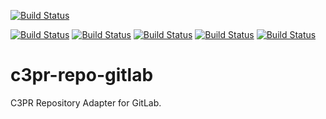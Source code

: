[![Build Status](https://travis-ci.org/c3pr/c3pr-repo-gitlab.svg?branch=master)](https://travis-ci.org/c3pr/c3pr-repo-gitlab)

[![Build Status](https://travis-ci.org/c3pr/c3pr.svg?branch=master)](https://travis-ci.org/c3pr/c3pr)
[![Build Status](https://travis-ci.org/c3pr/c3pr-brain.svg?branch=master)](https://travis-ci.org/c3pr/c3pr-brain)
[![Build Status](https://travis-ci.org/c3pr/c3pr-agent.svg?branch=master)](https://travis-ci.org/c3pr/c3pr-agent)
[![Build Status](https://travis-ci.org/c3pr/c3pr-repo-github.svg?branch=master)](https://travis-ci.org/c3pr/c3pr-repo-github)
[![Build Status](https://travis-ci.org/c3pr/node-git-client.svg?branch=master)](https://travis-ci.org/c3pr/node-git-client)


# c3pr-repo-gitlab

C3PR Repository Adapter for GitLab.
